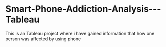 # Smart-Phone-Addiction-Analysis---Tableau
This is an Tableau project where i have gained information that how one person was affected by using phone
